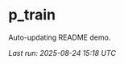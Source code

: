 # p_train

Auto-updating README demo.

<!--START_SECTION:status-->
_Last run: 2025-08-24 15:18 UTC_
<!--END_SECTION:status-->













































































































